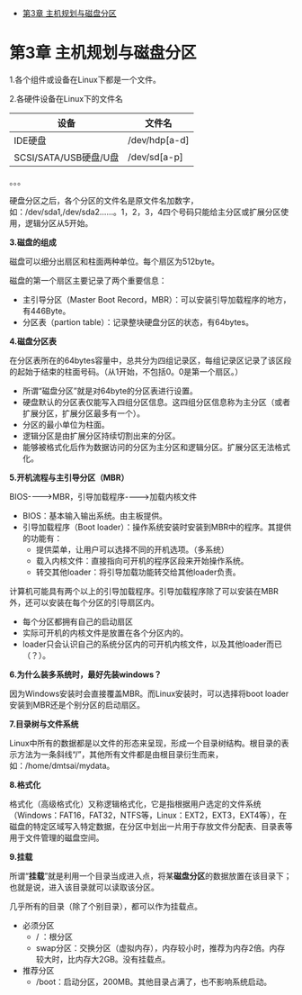 - [第3章 主机规划与磁盘分区](#第3章-主机规划与磁盘分区)

# 第3章 主机规划与磁盘分区

1.各个组件或设备在Linux下都是一个文件。

2.各硬件设备在Linux下的文件名

| 设备                 | 文件名           |
| ------------------ | ------------- |
| IDE硬盘              | /dev/hdp[a-d] |
| SCSI/SATA/USB硬盘/U盘 | /dev/sd[a-p]  |
。。。

硬盘分区之后，各个分区的文件名是原文件名加数字，如：/dev/sda1,/dev/sda2……。1，2，3，4四个号码只能给主分区或扩展分区使用，逻辑分区从5开始。

**3.磁盘的组成**

磁盘可以细分出扇区和柱面两种单位。每个扇区为512byte。

磁盘的第一个扇区主要记录了两个重要信息：

* 主引导分区（Master Boot Record，MBR）：可以安装引导加载程序的地方，有446Byte。
* 分区表（partion table）：记录整块硬盘分区的状态，有64bytes。

**4.磁盘分区表**

在分区表所在的64bytes容量中，总共分为四组记录区，每组记录区记录了该区段的起始于结束的柱面号码。（从1开始，不包括0。0是第一个扇区。）

* 所谓“磁盘分区”就是对64byte的分区表进行设置。
* 硬盘默认的分区表仅能写入四组分区信息。这四组分区信息称为主分区（或者扩展分区，扩展分区最多有一个）。
* 分区的最小单位为柱面。
* 逻辑分区是由扩展分区持续切割出来的分区。
* 能够被格式化后作为数据访问的分区为主分区和逻辑分区。扩展分区无法格式化。

**5.开机流程与主引导分区（MBR）**

BIOS---->MBR，引导加载程序---->加载内核文件

* BIOS：基本输入输出系统。由主板提供。
* 引导加载程序（Boot loader）：操作系统安装时安装到MBR中的程序。其提供的功能有：
  * 提供菜单，让用户可以选择不同的开机选项。（多系统）
  * 载入内核文件：直接指向可开机的程序区段来开始操作系统。
  * 转交其他loader：将引导加载功能转交给其他loader负责。

计算机可能具有两个以上的引导加载程序。引导加载程序除了可以安装在MBR外，还可以安装在每个分区的引导扇区内。

* 每个分区都拥有自己的启动扇区
* 实际可开机的内核文件是放置在各个分区内的。
* loader只会认识自己的系统分区内的可开机内核文件，以及其他loader而已（？）。

**6.为什么装多系统时，最好先装windows？**

因为Windows安装时会直接覆盖MBR。而Linux安装时，可以选择将boot loader安装到MBR还是个别分区的启动扇区。

**7.目录树与文件系统**

Linux中所有的数据都是以文件的形态来呈现，形成一个目录树结构。根目录的表示方法为一条斜线“/”，其他所有文件都是由根目录衍生而来，如：/home/dmtsai/mydata。

**8.格式化**

格式化（高级格式化）又称逻辑格式化，它是指根据用户选定的文件系统（Windows：FAT16，FAT32，NTFS等，Linux：EXT2，EXT3，EXT4等），在磁盘的特定区域写入特定数据，在分区中划出一片用于存放文件分配表、目录表等用于文件管理的磁盘空间。

**9.挂载**

所谓“**挂载**”就是利用一个目录当成进入点，将某**磁盘分区**的数据放置在该目录下；也就是说，进入该目录就可以读取该分区。

几乎所有的目录（除了个别目录），都可以作为挂载点。

* 必须分区
  * / ：根分区
  * swap分区：交换分区（虚拟内存），内存较小时，推荐为内存2倍。内存较大时，比内存大2GB。没有挂载点。
* 推荐分区
  * /boot：启动分区，200MB。其他目录占满了，也不影响系统启动。



